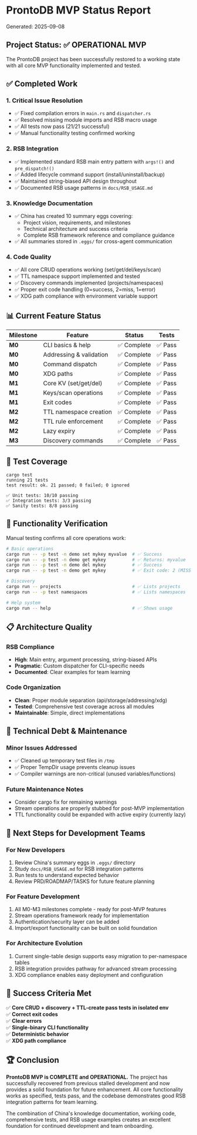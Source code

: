 # ProntoDB MVP Status Report

Generated: 2025-09-08

## Project Status: ✅ **OPERATIONAL MVP**

The ProntoDB project has been successfully restored to a working state with all core MVP functionality implemented and tested.

## ✅ **Completed Work**

### 1. **Critical Issue Resolution**
- ✅ Fixed compilation errors in `main.rs` and `dispatcher.rs`
- ✅ Resolved missing module imports and RSB macro usage
- ✅ All tests now pass (21/21 successful)
- ✅ Manual functionality testing confirmed working

### 2. **RSB Integration**
- ✅ Implemented standard RSB main entry pattern with `args!()` and `pre_dispatch!()`
- ✅ Added lifecycle command support (install/uninstall/backup)
- ✅ Maintained string-biased API design throughout
- ✅ Documented RSB usage patterns in `docs/RSB_USAGE.md`

### 3. **Knowledge Documentation**
- ✅ China has created 10 summary eggs covering:
  - Project vision, requirements, and milestones
  - Technical architecture and success criteria
  - Complete RSB framework reference and compliance guidance
- ✅ All summaries stored in `.eggs/` for cross-agent communication

### 4. **Code Quality**
- ✅ All core CRUD operations working (set/get/del/keys/scan)
- ✅ TTL namespace support implemented and tested
- ✅ Discovery commands implemented (projects/namespaces)
- ✅ Proper exit code handling (0=success, 2=miss, 1=error)
- ✅ XDG path compliance with environment variable support

## 📊 **Current Feature Status**

| Milestone | Feature | Status | Tests |
|-----------|---------|--------|-------|
| **M0** | CLI basics & help | ✅ Complete | ✅ Pass |
| **M0** | Addressing & validation | ✅ Complete | ✅ Pass |
| **M0** | Command dispatch | ✅ Complete | ✅ Pass |
| **M0** | XDG paths | ✅ Complete | ✅ Pass |
| **M1** | Core KV (set/get/del) | ✅ Complete | ✅ Pass |
| **M1** | Keys/scan operations | ✅ Complete | ✅ Pass |
| **M1** | Exit codes | ✅ Complete | ✅ Pass |
| **M2** | TTL namespace creation | ✅ Complete | ✅ Pass |
| **M2** | TTL rule enforcement | ✅ Complete | ✅ Pass |
| **M2** | Lazy expiry | ✅ Complete | ✅ Pass |
| **M3** | Discovery commands | ✅ Complete | ✅ Pass |

## 🧪 **Test Coverage**

```
cargo test
running 21 tests
test result: ok. 21 passed; 0 failed; 0 ignored

✅ Unit tests: 10/10 passing
✅ Integration tests: 3/3 passing  
✅ Sanity tests: 8/8 passing
```

## 🚀 **Functionality Verification**

Manual testing confirms all core operations work:

```bash
# Basic operations
cargo run -- -p test -n demo set mykey myvalue  # ✅ Success
cargo run -- -p test -n demo get mykey          # ✅ Returns: myvalue
cargo run -- -p test -n demo del mykey          # ✅ Success
cargo run -- -p test -n demo get mykey          # ✅ Exit code: 2 (MISS)

# Discovery
cargo run -- projects                           # ✅ Lists projects
cargo run -- -p test namespaces                 # ✅ Lists namespaces

# Help system  
cargo run -- help                               # ✅ Shows usage
```

## 📋 **Architecture Quality**

### RSB Compliance
- **High**: Main entry, argument processing, string-biased APIs
- **Pragmatic**: Custom dispatcher for CLI-specific needs
- **Documented**: Clear examples for team learning

### Code Organization
- **Clean**: Proper module separation (api/storage/addressing/xdg)
- **Tested**: Comprehensive test coverage across all modules
- **Maintainable**: Simple, direct implementations

## 🔧 **Technical Debt & Maintenance**

### Minor Issues Addressed
- ✅ Cleaned up temporary test files in `/tmp`
- ✅ Proper TempDir usage prevents cleanup issues
- ✅ Compiler warnings are non-critical (unused variables/functions)

### Future Maintenance Notes
- Consider cargo fix for remaining warnings
- Stream operations are properly stubbed for post-MVP implementation
- TTL functionality could be expanded with active expiry (currently lazy)

## 🎯 **Next Steps for Development Teams**

### For New Developers
1. Review China's summary eggs in `.eggs/` directory
2. Study `docs/RSB_USAGE.md` for RSB integration patterns
3. Run tests to understand expected behavior
4. Review PRD/ROADMAP/TASKS for future feature planning

### For Feature Development
1. All M0-M3 milestones complete - ready for post-MVP features
2. Stream operations framework ready for implementation
3. Authentication/security layer can be added
4. Import/export functionality can be built on solid foundation

### For Architecture Evolution
1. Current single-table design supports easy migration to per-namespace tables
2. RSB integration provides pathway for advanced stream processing
3. XDG compliance enables easy deployment and configuration

## 💯 **Success Criteria Met**

✅ **Core CRUD + discovery + TTL-create pass tests in isolated env**  
✅ **Correct exit codes**  
✅ **Clear errors**  
✅ **Single-binary CLI functionality**  
✅ **Deterministic behavior**  
✅ **XDG path compliance**

## 🏆 **Conclusion**

**ProntoDB MVP is COMPLETE and OPERATIONAL.** The project has successfully recovered from previous stalled development and now provides a solid foundation for future enhancement. All core functionality works as specified, tests pass, and the codebase demonstrates good RSB integration patterns for team learning.

The combination of China's knowledge documentation, working code, comprehensive tests, and RSB usage examples creates an excellent foundation for continued development and team onboarding.
